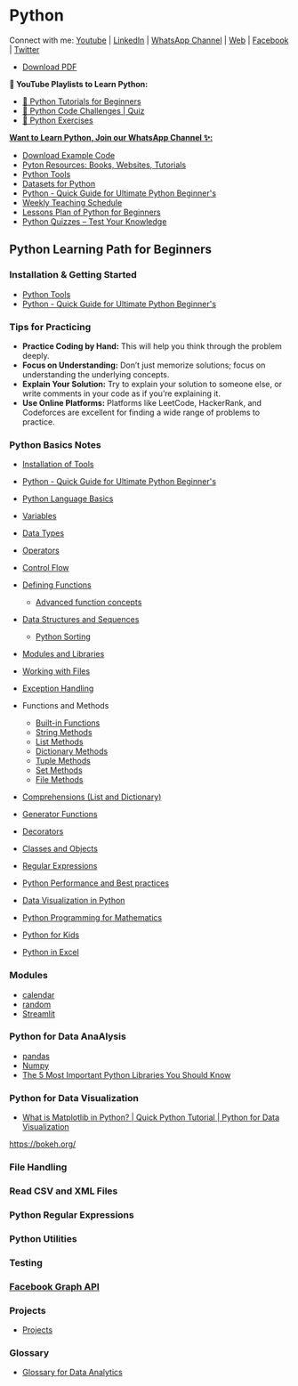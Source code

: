 # Python

Connect with me: [Youtube](https://www.youtube.com/yasirbhutta) \| [LinkedIn](https://www.linkedin.com/in/yasirbhutta/) \| [WhatsApp Channel](https://whatsapp.com/channel/0029VaC3BC160eBZZSs3CW0c) \| [Web](https://yasirbhutta.github.io/) \| [Facebook](https://www.facebook.com/yasirbhutta786) \| [Twitter](https://twitter.com/yasirbhutta)

- [Download PDF](https://yasirbhutta.github.io/python/index.pdf)

**🎥 YouTube Playlists to Learn Python:**

- [🔗 Python Tutorials for Beginners](https://youtube.com/playlist?list=PLKYRx0Ibk7Vi-CC7ik98qT0VKK0F7ikja)
- [🔗 Python Code Challenges \| Quiz](https://www.youtube.com/playlist?list=PLKYRx0Ibk7VjyzKhi5vH35GQKQl_TnWOn)
- [🔗 Python Exercises](https://www.youtube.com/playlist?list=PLKYRx0Ibk7Vh9nG-GwBzsjP5TfOCjv1LH)

[**Want to Learn Python, Join our WhatsApp Channel ✨:**](https://whatsapp.com/channel/0029VaeGV0517En4iyZGWn2P)


- [Download Example Code](https://github.com/yasirbhutta/python-examples)
- [Pyton Resources: Books, Websites, Tutorials](resources.md)
- [Python Tools](docs/tools.md)
- [Datasets for Python](docs/datasets.md)
- [Python - Quick Guide for Ultimate Python Beginner's](docs/quick-guide.md)
- [Weekly Teaching Schedule](../it-323/docs/course-overview-it-323.html#weekly-schedule-of-classes)
- [Lessons Plan of Python for Beginners](../it-323/docs/lesson-plans-it323.md)
- [Python Quizzes – Test Your Knowledge](quizzes/index.md)

<script async src="https://pagead2.googlesyndication.com/pagead/js/adsbygoogle.js?client=ca-pub-1602443888929206"
     crossorigin="anonymous"></script>
<ins class="adsbygoogle"
     style="display:block; text-align:center;"
     data-ad-layout="in-article"
     data-ad-format="fluid"
     data-ad-client="ca-pub-1602443888929206"
     data-ad-slot="6296238623"></ins>
<script>
     (adsbygoogle = window.adsbygoogle || []).push({});
</script>

## Python Learning Path for Beginners

### Installation & Getting Started

- [Python Tools](docs/tools.md)
- [Python - Quick Guide for Ultimate Python Beginner's](docs/quick-guide.md)

### Tips for Practicing

- **Practice Coding by Hand:** This will help you think through the problem deeply.
- **Focus on Understanding:** Don’t just memorize solutions; focus on understanding the underlying concepts.
- **Explain Your Solution:** Try to explain your solution to someone else, or write comments in your code as if you’re explaining it.
- **Use Online Platforms:** Platforms like LeetCode, HackerRank, and Codeforces are excellent for finding a wide range of problems to practice.

### Python Basics Notes

- [Installation of Tools](docs/python-task-based-learning.md)
- [Python - Quick Guide for Ultimate Python Beginner's](docs/quick-guide.md)
- [Python Language Basics](docs/basics.md)
- [Variables](docs/variables.md)
- [Data Types](docs/data-types.md)
- [Operators](docs/operators.md)
- [Control Flow](docs/control-flow.md)
- [Defining Functions](docs/functions.md)
  - [Advanced function concepts](docs/functions-adv-concepts.md)
- [Data Structures and Sequences](docs/dss.md)
  - [Python Sorting](docs/sorting.md)
- [Modules and Libraries](docs/modules-libraries.md)
- [Working with Files](docs/files.md)
- [Exception Handling](docs/error.md)
- Functions and Methods
  - [Built-in Functions](docs/built_in_functions.md)
  - [String Methods](docs/str-methods.md)
  - [List Methods](#)
  - [Dictionary Methods](#)
  - [Tuple Methods](#)
  - [Set Methods](#)
  - [File Methods](#)
- [Comprehensions (List and Dictionary)](docs/comprehensions.md)
- [Generator Functions](posts/generators-in-python.md)
- [Decorators](docs/decorators.md)
- [Classes and Objects](docs/classes.md)
- [Regular Expressions](docs/re.md)
- [Python Performance and Best practices](docs/best-practices.md)

- [Data Visualization in Python](docs/data-visualization.md)
- [Python Programming for Mathematics](docs/python-mathematics.md)
- [Python for Kids](docs/python-kids.md)
- [Python in Excel](docs/python-excel.md)

<script async src="https://pagead2.googlesyndication.com/pagead/js/adsbygoogle.js?client=ca-pub-1602443888929206"
     crossorigin="anonymous"></script>
<ins class="adsbygoogle"
     style="display:block; text-align:center;"
     data-ad-layout="in-article"
     data-ad-format="fluid"
     data-ad-client="ca-pub-1602443888929206"
     data-ad-slot="6296238623"></ins>
<script>
     (adsbygoogle = window.adsbygoogle || []).push({});
</script>

### Modules

- [calendar](docs/modules/calendar.md)
- [random](docs/modules/random.md)
- [Streamlit](docs/modules/streamlit.md)

### Python for Data AnaAlysis

- [pandas](docs/modules/pandas.md)
- [Numpy](docs/modules/numpy.md)
- [The 5 Most Important Python Libraries You Should Know](https://youtu.be/tazI6HcQ5pU)

### Python for Data Visualization

- [What is Matplotlib in Python? \| Quick Python Tutorial \| Python for Data Visualization](https://youtu.be/R_2Um57NEVk)

https://bokeh.org/

### File Handling

### Read CSV and XML Files

### Python Regular Expressions

### Python Utilities

### Testing

### [Facebook Graph API](docs/fb-graph-api.md)

### Projects 

- [Projects](docs/projects.md)

### Glossary

- [Glossary for Data Analytics](docs/glossary-da.md)

<script async src="https://pagead2.googlesyndication.com/pagead/js/adsbygoogle.js?client=ca-pub-1602443888929206"
     crossorigin="anonymous"></script>
<!-- display square -->
<ins class="adsbygoogle"
     style="display:block"
     data-ad-client="ca-pub-1602443888929206"
     data-ad-slot="9845543342"
     data-ad-format="auto"
     data-full-width-responsive="true"></ins>
<script>
     (adsbygoogle = window.adsbygoogle || []).push({});
</script>


